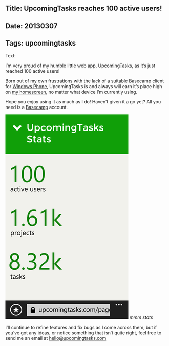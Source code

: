Title: UpcomingTasks reaches 100 active users!
----
Date: 20130307
----
Tags: upcomingtasks
----
Text:

I’m very proud of my humble little web app, [UpcomingTasks](http://upcomingtasks.com/), as it’s just reached 100 active users!

Born out of my own frustrations with the lack of a suitable Basecamp client for [Windows Phone](http://www.windowsphone.com/), UpcomingTasks is and always will earn it’s place high on [my homescreen](/assets/images/homescreen.png), no matter what device I’m currently using.

Hope you enjoy using it as much as I do! Haven’t given it a go yet? All you need is a [Basecamp](http://basecamp.com/) account.

![100 users](/assets/images/users-100.png)
*mmm stats*

I’ll continue to refine features and fix bugs as I come across them, but if you’ve got any ideas, or notice something that isn’t quite right, feel free to send me an email at <hello@upcomingtasks.com>